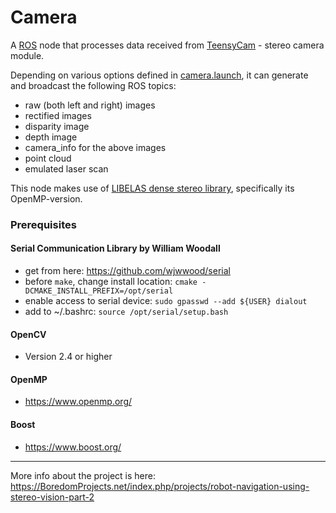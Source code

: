 # Camera

A [ROS](http://www.ros.org) node that processes data received from [TeensyCam](https://github.com/icboredman/TeensyCam-HW) - stereo camera module.

Depending on various options defined in [camera.launch](camera.launch), it can generate and broadcast the following ROS topics:
* raw (both left and right) images
* rectified images
* disparity image
* depth image
* camera_info for the above images
* point cloud
* emulated laser scan

This node makes use of [LIBELAS dense stereo library](http://www.cvlibs.net/software/libelas/), specifically its OpenMP-version.

### Prerequisites

#### Serial Communication Library by William Woodall
* get from here: https://github.com/wjwwood/serial
* before `make`, change install location: `cmake -DCMAKE_INSTALL_PREFIX=/opt/serial`
* enable access to serial device: `sudo gpasswd --add ${USER} dialout`
* add to ~/.bashrc: `source /opt/serial/setup.bash`

#### OpenCV
* Version 2.4 or higher

#### OpenMP
* https://www.openmp.org/

#### Boost
* https://www.boost.org/

---
More info about the project is here: https://BoredomProjects.net/index.php/projects/robot-navigation-using-stereo-vision-part-2


